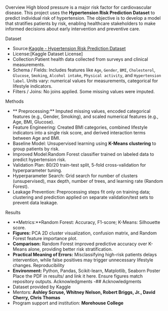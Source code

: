 Overview
High blood pressure is a major risk factor for cardiovascular disease. This project uses the **Hypertension Risk Prediction Dataset** to predict individual risk of hypertension. The objective is to develop a model that stratifies patients by risk, enabling healthcare stakeholders to make informed decisions about early intervention and preventive care.

Dataset
- Source:[Kaggle - Hypertension Risk Prediction Dataset](https://www.kaggle.com/datasets/miadul/hypertension-risk-prediction-dataset?resource=download)  
- License:[Kaggle Dataset License]  
- Collection:Patient health data collected from surveys and clinical measurements.  
- Schema / Fields: Includes features like `Age`, `Gender`, `BMI`, `Cholesterol`, `Glucose`, `Smoking`, `Alcohol intake`, `Physical activity`, and `Hypertension label`. Units vary: numerical values for measurements, categorical for lifestyle indicators.  
- Filters / Joins: No joins applied. Some missing values were imputed.  

Methods
- ** Preprocessing:** Imputed missing values, encoded categorical features (e.g., Gender, Smoking), and scaled numerical features (e.g., Age, BMI, Glucose).  
- Feature Engineering: Created BMI categories, combined lifestyle indicators into a single risk score, and derived interaction terms between Age and BMI.  
- Baseline Model: Unsupervised learning using **K-Means clustering** to group patients by risk.  
- Improved Model:Random Forest classifier trained on labeled data to predict hypertension risk.  
- Validation Plan: 80/20 train-test split, 5-fold cross-validation for hyperparameter tuning.  
- Hyperparameter Search: Grid search for number of clusters (unsupervised), max depth, number of trees, and learning rate (Random Forest).  
- Leakage Prevention: Preprocessing steps fit only on training data; clustering and prediction applied on separate validation/test sets to prevent data leakage.

Results
- **Metrics:**Random Forest: Accuracy, F1-score; K-Means: Silhouette score.  
- **Figures:** PCA 2D cluster visualization, confusion matrix, and Random Forest feature importance plot.  
- **Comparison:** Random Forest improved predictive accuracy over K-Means alone, providing better risk stratification.  
- **Practical Meaning of Errors:** Misclassifying high-risk patients delays intervention, while false positives may trigger unnecessary lifestyle changes.
Reproducibility
- **Environment:** Python, Pandas, Scikit-learn, Matplotlib, Seaborn 
Poster
Place the PDF in results/ and link it here. Ensure figures match repository outputs.
Acknowledgments 
-## Acknowledgments
- Dataset provided by Kaggle  
- Mentors: **Ashley Scruse, Whitney Nelson, Robert Briggs, Jr., David Cherry, Chris Thomas**  
- Program support and institution: **Morehouse College**
